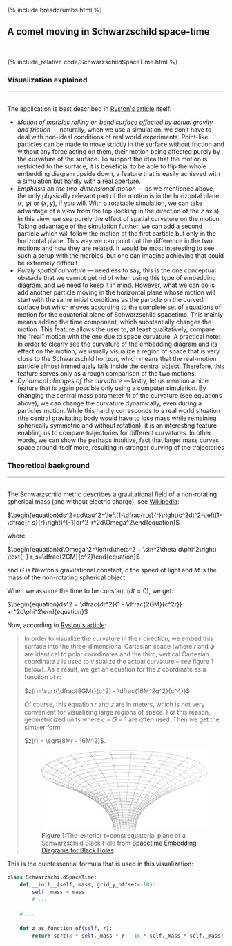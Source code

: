 {% include breadcrumbs.html %}

## A comet moving in Schwarzschild space-time
<div class="header_line"><br/></div>

{% include_relative code/SchwarzschildSpaceTime.html %}

<p style="clear: both;"></p>

### Visualization explained
<div style="border-top: 1px solid #999999"><br/></div>

The application is best described in 
[Ryston&apos;s article](https://iopscience.iop.org/article/10.1088/1742-6596/1286/1/012049) itself:


- _Motion of marbles rolling on bend surface affected by actual gravity and friction_ &mdash; 
  naturally, when we use a simulation, we don’t have to deal with non-ideal conditions of real world
  experiments. Point-like particles can be made to move strictly in the surface without friction
  and without any force acting on them, their motion being affected purely by the curvature of the
  surface. To support the idea that the motion is restricted to the surface, it is beneficial to be able
  to flip the whole embedding diagram upside down, a feature that is easily achieved with a
  simulation but hardly with a real aperture.
- _Emphasis on the two-dimensional motion_ &mdash; as we mentioned above, the only physically relevant
  part of the motion is in the horizontal plane (𝑟, 𝜑) or (𝑥, 𝑦), if you will. With a rotatable
  simulation, we can take advantage of a view from the top (looking in the direction of the 𝑧 axis).
  In this view, we see purely the effect of spatial curvature on the motion. Taking advantage of
  the simulation further, we can add a second particle which will follow the motion of the first
  particle but only in the horizontal plane. This way we can point out the difference in the two
  motions and how they are related. It would be most interesting to see such a setup with the
  marbles, but one can imagine achieving that could be extremely difficult.
- _Purely spatial curvature_ &mdash; needless to say, this is the one conceptual obstacle that we cannot
  get rid of when using this type of embedding diagram, and we need to keep it in mind.
  However, what we can do is add another particle moving in the horizontal plane whose motion
  will start with the same initial conditions as the particle on the curved surface but which moves
  according to the complete set of equations of motion for the equatorial plane of Schwarzschild
  spacetime. This mainly means adding the time component, which substantially changes the
  motion. This feature allows the user to, at least qualitatively, compare the “real” motion with
  the one due to space curvature. A practical note: In order to clearly see the curvature of the
  embedding diagram and its effect on the motion, we usually visualize a region of space that is
  very close to the Schwarzschild horizon, which means that the real-motion particle almost
  immediately falls inside the central object. Therefore, this feature serves only as a rough
  comparison of the two motions.
- _Dynamical changes of the curvature_ &mdash; lastly, let us mention a nice feature that is again possible
  only using a computer simulation. By changing the central mass parameter 𝑀 of the curvature
  (see equations above), we can change the curvature dynamically, even during a particles motion.
  While this hardly corresponds to a real world situation (the central gravitating body would have
  to lose mass while remaining spherically symmetric and without rotation), it is an interesting
  feature enabling us to compare trajectories for different curvatures. In other words, we can show
  the perhaps intuitive, fact that larger mass curves space around itself more, resulting in stronger
  curving of the trajectories

### Theoretical background
<div style="border-top: 1px solid #999999"><br/></div>

The Schwarzschild metric describes a gravitational field of a non-rotating 
spherical mass (and without electric charge), see [Wikipedia](https://en.wikipedia.org/wiki/Schwarzschild_metric):

$\begin{equation}ds^2=cd\tau^2=\left(1-\dfrac{r_s}{r}\right)c^2dt^2-\left(1-\dfrac{r_s}{r}\right)^{-1}dr^2-r^2d\Omega^2\end{equation}$

where

$\begin{equation}d\Omega^2=\left(d\theta^2 + \sin^2\theta d\phi^2\right) \text{, } r_s=\dfrac{2GM}{c^2}\end{equation}$

and $G$ is Newton’s gravitational constant, $c$ the speed of light and $M$ is the 
mass of the non-rotating spherical object.

When we assume the time to be constant ($dt=0$), we get:

$\begin{equation}ds^2 = \dfrac{dr^2}{1 - \dfrac{2GM}{c^2r}} +r^2d\phi^2\end{equation}$

Now, according to [Ryston&apos;s article](https://iopscience.iop.org/article/10.1088/1742-6596/1286/1/012049):

<blockquote>
<p>
In order to visualize the curvature in the 𝑟 direction, we embed this surface into
the three-dimensional Cartesian space (where 𝑟 and 𝜑 are identical to polar coordinates and the third,
vertical Cartesian coordinate 𝑧 is used to visualize the actual curvature – see figure 1 below). As a result, 
we get an equation for the 𝑧 coordinate as a function of 𝑟:</p>

<p>
$z(r)=\sqrt{\dfrac{8GMr}{c^2} - \dfrac{16M^2g^2}{c^4}}$
</p>

<p>Of course, this equation 𝑟 and 𝑧 are in meters, which is not very convenient for visualizing large
regions of space. For this reason, geometricized units where 𝑐 = 𝐺 = 1 are often used. Then we get the
simpler form:</p>

<p>
$z(r) = \sqrt{8Mr - 16M^2}$. 
</p>

<figure>
<img alt="" src="images/The-exterior-t-const-equatorial-plane-of-a-Schwarzschild-Black-Hole.png"/>
<figcaption><b>Figure 1:</b>The-exterior t=const equatorial plane of a Schwarzschild Black Hole from 
<a href="https://www.researchgate.net/publication/1977049_Spacetime_Embedding_Diagrams_for_Black_Holes">Spacetime Embedding Diagrams for Black Holes</a>.
</figcaption>
</figure>
</blockquote>

<p style="clear:both;"></p>

This is the quintessential formula that is used in this visualization:

```python
class SchwarzschildSpaceTime:
    def __init__(self, mass, grid_y_offset=-10):
        self._mass = mass
        # ...
    
    # ...

    def z_as_function_of(self, r):
        return sqrt(8 * self._mass * r - 16 * self._mass * self._mass)


```
